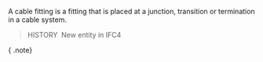 ﻿A cable fitting is a fitting that is placed at a junction, transition or termination in a cable system.

> HISTORY&nbsp; New entity in IFC4

{ .note}
>
